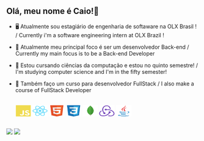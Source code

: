 ## Olá, meu nome é Caio!👋


- 🖥️ Atualmente sou estagiário de engenharia de softaware na OLX Brasil ! / Currently i'm a software engineering intern at OLX Brazil !
- 🌱 Atualmente meu principal foco é ser um desenvolvedor Back-end / Currently my main focus is to be a Back-end Developer 
- 📶 Estou cursando ciências da computação e estou no quinto semestre! / I'm studying computer science and I'm in the fifty semester!
- 🤔 Também faço um curso para desenvolvedor FullStack / I also make a course of FullStack Developer

  
  <div style="display: inline_block"><br>
  <img align="center" alt="Caio-Js" height="30" width="40" src="https://raw.githubusercontent.com/devicons/devicon/master/icons/javascript/javascript-plain.svg">
  <img align="center" alt="Caio-React" height="30" width="40" src="https://raw.githubusercontent.com/devicons/devicon/master/icons/react/react-original.svg">
  <img align="center" alt="Caio-HTML" height="30" width="40" src="https://raw.githubusercontent.com/devicons/devicon/master/icons/html5/html5-original.svg">
  <img align="center" alt="Caio-CSS" height="30" width="40" src="https://raw.githubusercontent.com/devicons/devicon/master/icons/css3/css3-original.svg">
  <img align="center" alt="Caio-Mongo" height="30" width="40" src="https://raw.githubusercontent.com/devicons/devicon/master/icons/mongodb/mongodb-original.svg">   
  <img align="center" alt="Caio-Redux" height="30" width="40" src="https://raw.githubusercontent.com/devicons/devicon/master/icons/redux/redux-original.svg">
  <img align="center" alt="Rafa-Python" height="30" width="40" src="https://raw.githubusercontent.com/devicons/devicon/master/icons/java/java-original.svg"> 
    
</div>
 
  
    
<div>
  <br>
   <a href="https://www.linkedin.com/in/caio-yokoyama-analfio-191825230/" target="_blank"><img src="https://img.shields.io/badge/-LinkedIn-%230077B5?style=for-the-badge&logo=linkedin&logoColor=white" target="_blank"></a> 
   <a href = "mailto:yokcaio@gmail.com"><img src="https://img.shields.io/badge/-Gmail-%23333?style=for-the-badge&logo=gmail&logoColor=white" target="_blank"></a>
